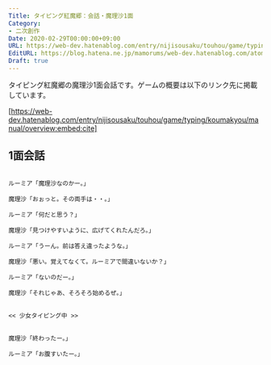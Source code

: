 ```yaml
---
Title: タイピング紅魔郷：会話・魔理沙1面
Category:
- 二次創作
Date: 2020-02-29T00:00:00+09:00
URL: https://web-dev.hatenablog.com/entry/nijisousaku/touhou/game/typing/koumakyou/script/marisa1
EditURL: https://blog.hatena.ne.jp/mamorums/web-dev.hatenablog.com/atom/entry/26006613526226719
Draft: true
---
```


タイピング紅魔郷の魔理沙1面会話です。ゲームの概要は以下のリンク先に掲載しています。

[https://web-dev.hatenablog.com/entry/nijisousaku/touhou/game/typing/koumakyou/manual/overview:embed:cite]


## 1面会話
```
 
ルーミア「魔理沙なのかー。」

魔理沙「おぉっと。その両手は・・。」

ルーミア「何だと思う？」

魔理沙「見つけやすいように、広げてくれたんだろ。」

ルーミア「うーん。前は答え違ったような。」

魔理沙「悪い。覚えてなくて。ルーミアで間違いないか？」

ルーミア「ないのだー。」

魔理沙「それじゃあ、そろそろ始めるぜ。」


<< 少女タイピング中 >>


魔理沙「終わったー。」

ルーミア「お腹すいたー。」
 
```
